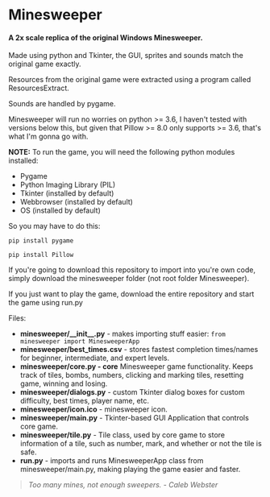 # Minesweeper
#### A 2x scale replica of the original Windows Minesweeper.
Made using python and Tkinter, the GUI, sprites and sounds match the original game exactly.

Resources from the original game were extracted using a program called ResourcesExtract.

Sounds are handled by pygame.

Minesweeper will run no worries on python >= 3.6, I haven't tested with versions below this, 
but given that Pillow >= 8.0 only supports >= 3.6, that's what I'm gonna go with.

**NOTE:** To run the game, you will need the following python modules installed:
- Pygame
- Python Imaging Library (PIL)
- Tkinter (installed by default)
- Webbrowser (installed by default)
- OS (installed by default)

So you may have to do this:

`pip install pygame`

`pip install Pillow`

If you're going to download this repository to import into you're own code, simply download the minesweeper folder (not root folder Minesweeper).

If you just want to play the game, download the entire repository and start the game using run.py

Files:
- __minesweeper/\_\_init\_\_.py__ - makes importing stuff easier: `from minesweeper import MinesweeperApp`
- __minesweeper/best_times.csv__ - stores fastest completion times/names for beginner, intermediate, and expert levels.
- __minesweeper/core.py - core__ Minesweeper game functionality. Keeps track of tiles, bombs, numbers, clicking and marking tiles, resetting game, winning and losing.
- __minesweeper/dialogs.py__ - custom Tkinter dialog boxes for custom difficulty, best times, player name, etc.
- __minesweeper/icon.ico__ - minesweeper icon.
- __minesweeper/main.py__ - Tkinter-based GUI Application that controls core game.
- __minesweeper/tile.py__ - Tile class, used by core game to store information of a tile, such as number, mark, and whether or not the tile is safe.
- __run.py__ - imports and runs MinesweeperApp class from minesweeper/main.py, making playing the game easier and faster.

> _Too many mines, not enough sweepers. - Caleb Webster_
